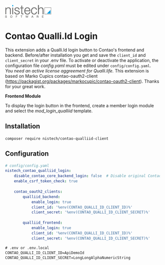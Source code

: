 <img src="docs/NistechLogo-grau-150px.png" width="150" alt="Nistech Logo"/>

# Contao Qualli.Id Login
This extension adds a Qualli.Id login button to Contao's frontend and backend. Before/after installation you get and save the `client_id` and `client_secret` in your .env file.
To activate or deactivate the application, the configuration file *config.yaml* must be edited under `config/config.yaml`.
*You need an active license aggreement for Qualli.life.*
This extension is based on Marko Cupics contao-oauth2-client (https://packagist.org/packages/markocupic/contao-oauth2-client). Thanks for your great work.

**Frontend Module**

To display the login button in the frontend, create a member login module and select the *mod_login_qualliid* template.

## Installation

`composer require nistech/contao-qualliid-client`

## Configuration

```yaml
# config/config.yaml
nistech_contao_qualliid_login:
    disable_contao_core_backend_login: false  # Disable original Contao backend login
    enable_csrf_token_check: true

    contao_oauth2_clients:
        qualliid_backend:
            enable_login: true
            client_id: '%env(CONTAO_QUALLI_ID_CLIENT_ID)%'
            client_secret: '%env(CONTAO_QUALLI_ID_CLIENT_SECRET)%'

        qualliid_frontend:
            enable_login: true
            client_id: '%env(CONTAO_QUALLI_ID_CLIENT_ID)%'
            client_secret: '%env(CONTAO_QUALLI_ID_CLIENT_SECRET)%'
```

```
# .env or .env.local
CONTAO_QUALLI_ID_CLIENT_ID=ApiDemoId
CONTAO_QUALLI_ID_CLIENT_SECRET=LongLongAlphaNumericString
```
